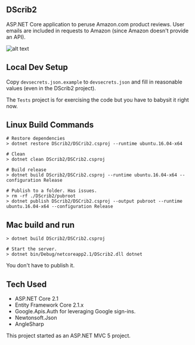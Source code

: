 
## DScrib2

ASP.NET Core application to peruse Amazon.com product reviews. User emails are included in requests to Amazon
(since Amazon doesn't provide an API).

![alt text](https://github.com/mikedll/dscrib2/raw/d58704960f6edcc10e49bac7be892055e9774c92/sample.png)

## Local Dev Setup

Copy `devsecrets.json.example` to `devsecrets.json` and fill in reasonable values (even in the DScrib2 project).

The `Tests` project is for exercising the code but you have to babysit it right now.

## Linux Build Commands

    # Restore dependencies
    > dotnet restore DScrib2/DSCrib2.csproj --runtime ubuntu.16.04-x64
    
    # Clean
    > dotnet clean DScrib2/DSCrib2.csproj
    
    # Build release    
    > dotnet build DScrib2/DSCrib2.csproj --runtime ubuntu.16.04-x64 --configuration Release
    
    # Publish to a folder. Has issues.
    > rm -rf ./DScrib2/pubroot
    > dotnet publish DScrib2/DSCrib2.csproj --output pubroot --runtime ubuntu.16.04-x64 --configuration Release

## Mac build and run

    > dotnet build DScrib2/DSCrib2.csproj

    # Start the server.
    > dotnet bin/Debug/netcoreapp2.1/DScrib2.dll dotnet

You don't have to publish it.

## Tech Used

  - ASP.NET Core 2.1
  - Entity Framework Core 2.1.x
  - Google.Apis.Auth for leveraging Google sign-ins.
  - Newtonsoft.Json
  - AngleSharp

This project started as an ASP.NET MVC 5 project.
